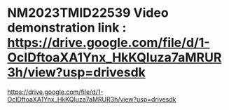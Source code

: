 # NM2023TMID22539                                                                                                                                                                      Video demonstration link :  https://drive.google.com/file/d/1-OcIDftoaXA1Ynx_HkKQluza7aMRUR3h/view?usp=drivesdk                                                                                                                                                            
https://drive.google.com/file/d/1-OcIDftoaXA1Ynx_HkKQluza7aMRUR3h/view?usp=drivesdk
